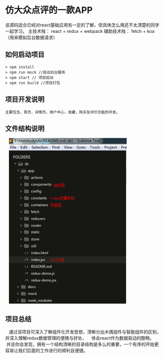 # 仿大众点评的一款APP
该源码适合已经对react基础应用有一定的了解，但具体怎么用还不太清楚的同学一起学习。
主技术栈： react + redux + webpack
辅助技术栈： fetch + koa （用来模拟后台数据请求）

## 如何启动项目
    > npm install
    > npm run mock //启动后台服务
    > npm start // 项目启动
    > npm run build //项目打包

## 项目开发说明
    主要包含，首页，详情页，用户中心，收藏，购买及评价功能的开发。
    
## 文件结构说明
    ![](./app/static/img/page.png)

## 项目总结
    通过该项目可深入了解组件化开发思想，清晰分出木偶组件与智能组件的区别，并深入理解redux数据管理的便携与好处，
    体会react作为数据驱动的酣畅。
    并且你会发现，拥有一个结构清晰的目录结构是多么的重要，一个有序的开始更容易让我们后面的工作进行的顺利且便捷。
